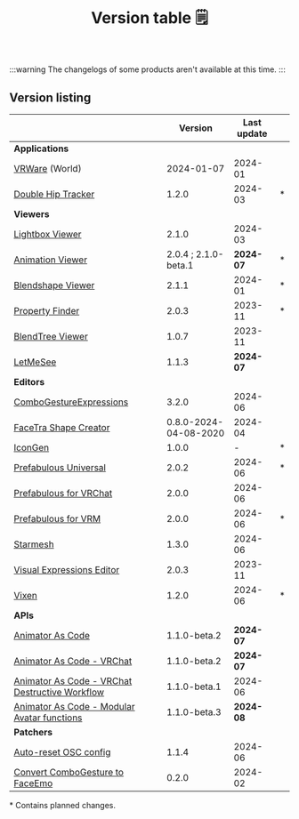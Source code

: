 ﻿---
title: Version table 🗒️
sidebar_position: 1
#hide_table_of_contents: true
#hide_title: true
description: List of all current versions
---

:::warning
The changelogs of some products aren't available at this time.
:::

## Version listing

|                                                                                                             | Version               | Last update |   |
|-------------------------------------------------------------------------------------------------------------|-----------------------|-------------|---|
| **Applications**                                                                                            |                       |             |   |
| [VRWare](./changelogs/vrware) (World)                                                                       | 2024-01-07            | 2024-01     |   |
| [Double Hip Tracker](./changelogs/double-hip-tracker)                                                       | 1.2.0                 | 2024-03     | * |
| **Viewers**                                                                                                 |                       |             |   |
| [Lightbox Viewer](./changelogs/lightbox-viewer)                                                             | 2.1.0                 | 2024-03     |   |
| [Animation Viewer](./changelogs/animation-viewer)                                                           | 2.0.4 ; 2.1.0-beta.1  | **2024-07** | * |
| [Blendshape Viewer](./changelogs/blendshape-viewer)                                                         | 2.1.1                 | 2024-01     | * |
| [Property Finder](./changelogs/property-finder)                                                             | 2.0.3                 | 2023-11     | * |
| [BlendTree Viewer](./changelogs/blendtree-viewer)                                                           | 1.0.7                 | 2023-11     |   |
| [LetMeSee](./changelogs/let-me-see)                                                                         | 1.1.3                 | **2024-07** |   |
| **Editors**                                                                                                 |                       |             |   |
| [ComboGestureExpressions](./changelogs/combo-gesture-expressions)                                           | 3.2.0                 | 2024-06     |   |
| [FaceTra Shape Creator](./changelogs/facetra-shape-creator)                                                 | 0.8.0-2024-04-08-2020 | 2024-04     |   |
| [IconGen](./changelogs/icon-gen)                                                                            | 1.0.0                 | -           | * |
| [Prefabulous Universal](./changelogs/prefabulous)                                                           | 2.0.2                 | 2024-06     | * |
| [Prefabulous for VRChat](./changelogs/prefabulous-for-vrchat)                                               | 2.0.0                 | 2024-06     |   |
| [Prefabulous for VRM](./changelogs/prefabulous-for-vrm)                                                     | 2.0.0                 | 2024-06     | * |
| [Starmesh](./changelogs/starmesh)                                                                           | 1.3.0                 | 2024-06     |   |
| [Visual Expressions Editor](./changelogs/visual-expressions-editor)                                         | 2.0.3                 | 2023-11     |   |
| [Vixen](./changelogs/vixen)                                                                                 | 1.2.0                 | 2024-06     | * |
| **APIs**                                                                                                    |                       |             |   |
| [Animator As Code](./changelogs/animator-as-code)                                                           | 1.1.0-beta.2          | **2024-07** |   |
| [Animator As Code - VRChat](./changelogs/animator-as-code-vrchat)                                           | 1.1.0-beta.2          | **2024-07** |   |
| [Animator As Code - VRChat Destructive Workflow](./changelogs/animator-as-code-vrchat-destructive-workflow) | 1.1.0-beta.1          | 2024-06     |   |
| [Animator As Code - Modular Avatar functions](./changelogs/animator-as-code-modular-avatar)                 | 1.1.0-beta.3          | **2024-08** |   |
| **Patchers**                                                                                                |                       |             |   |           
| [Auto-reset OSC config](./changelogs/auto-reset-osc-config)                                                 | 1.1.4                 | 2024-06     |   |       
| [Convert ComboGesture to FaceEmo](./changelogs/cge-to-faceemo)                                              | 0.2.0                 | 2024-02     |   |

[//]: # (| [**ResilienceVR**]&#40;./resilience&#41;                                                    |      |)
[//]: # (| [⭐ Double Hip Tracker]&#40;./changelogs/double-hip-tracker&#41;                               |      |)
[//]: # (| [⭐ VeryHaï]&#40;./changelogs/very-h&#41;                                                      |      |)
[//]: # (| [Constraint Track Animation Creator]&#40;./changelogs/constraint-track-animation-creator&#41; |      |)
[//]: # (| [Expressions Menu Hierarchy Editor]&#40;./changelogs/expressions-menu-hierarchy-editor&#41;   |      |)
[//]: # (| [⭐ FaceTra Shape Creator]&#40;./changelogs/facetra-shape-creator&#41;                         |      |)
[//]: # (| [⭐ IconGen]&#40;./changelogs/icon-gen&#41;                                                    |      |)
[//]: # (| [IconGen Thumbnail]&#40;./changelogs/icon-gen#capture-thumbnails-for-vrchat-in-play-mode&#41; |      |)
[//]: # (| [⭐ Vixen]&#40;./changelogs/vixen&#41;                                                         |      |)
[//]: # (| **Patchers**                                                                        |      |)
[//]: # (| [Unity 2018 to 2019 Cloth Transfer]&#40;./changelogs/cloth-transfer&#41;                      |      |)

\* Contains planned changes.
